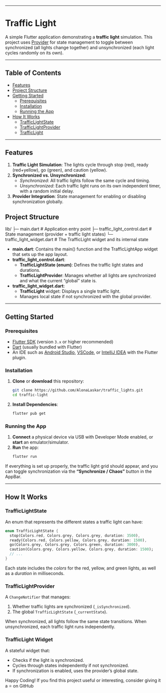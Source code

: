 
---

# Traffic Light 

A simple Flutter application demonstrating a **traffic light** simulation. This project uses [Provider](https://pub.dev/packages/provider) for state management to toggle between synchronized (all lights change together) and unsynchronized (each light cycles randomly on its own).

---

## Table of Contents

- [Features](#features)
- [Project Structure](#project-structure)
- [Getting Started](#getting-started)
  - [Prerequisites](#prerequisites)
  - [Installation](#installation)
  - [Running the App](#running-the-app)
- [How It Works](#how-it-works)
  - [TrafficLightState](#trafficlightstate)
  - [TrafficLightProvider](#trafficlightprovider)
  - [TrafficLight](#trafficlight-widget)


---

## Features

1. **Traffic Light Simulation**: The lights cycle through stop (red), ready (red+yellow), go (green), and caution (yellow).
2. **Synchronized vs. Unsynchronized**:
   - *Synchronized*: All traffic lights follow the same cycle and timing.
   - *Unsynchronized*: Each traffic light runs on its own independent timer, with a random initial delay.
3. **Provider Integration**: State management for enabling or disabling synchronization globally.


## Project Structure

lib/
├─ main.dart                 # Application entry point
├─ traffic_light_control.dart  # State management (provider + traffic light states)
└─ traffic_light_widget.dart   # The TrafficLight widget and its internal state


- **main.dart**: Contains the main() function and the TrafficLightApp widget that sets up the app layout.
- **traffic_light_control.dart**:  
  - **TrafficLightState (enum)**: Defines the traffic light states and durations.  
  - **TrafficLightProvider**: Manages whether all lights are synchronized and what the current “global” state is.
- **traffic_light_widget.dart**:  
  - **TrafficLight** widget: Displays a single traffic light.  
  - Manages local state if not synchronized with the global provider.

---

## Getting Started

### Prerequisites

- [Flutter SDK](https://docs.flutter.dev/get-started/install) (version `3.x` or higher recommended)
- [Dart](https://dart.dev/get-dart) (usually bundled with Flutter)
- An IDE such as [Android Studio](https://developer.android.com/studio), [VSCode](https://code.visualstudio.com/), or [IntelliJ IDEA](https://www.jetbrains.com/idea/) with the Flutter plugin.

### Installation

1. **Clone** or **download** this repository:
   ```bash
   git clone https://github.com/AlonaLaskar/traffic_lights.git 
   cd traffic-light
   ```

2. **Install Dependencies**:
   ```bash
   flutter pub get
   ```

### Running the App

1. **Connect** a physical device via USB with Developer Mode enabled, or **start** an emulator/simulator.
2. **Run** the app:
   ```bash
   flutter run
   ```

If everything is set up properly, the traffic light grid should appear, and you can toggle synchronization via the **“Synchronize / Chaos”** button in the AppBar.

---

## How It Works

### TrafficLightState

An enum that represents the different states a traffic light can have:
```dart
enum TrafficLightState {
  stop(Colors.red, Colors.grey, Colors.grey, duration: 3500),
  ready(Colors.red, Colors.yellow, Colors.grey, duration: 1500),
  go(Colors.grey, Colors.grey, Colors.green, duration: 3000),
  caution(Colors.grey, Colors.yellow, Colors.grey, duration: 1500);
  // ...
}
```
Each state includes the *colors* for the red, yellow, and green lights, as well as a *duration* in milliseconds.

### TrafficLightProvider

A `ChangeNotifier` that manages:
1. Whether traffic lights are synchronized (`_isSynchronized`).
2. The global `TrafficLightState` (`_currentState`).

When synchronized, all lights follow the same state transitions. When unsynchronized, each traffic light runs independently.

### TrafficLight Widget

A stateful widget that:
- Checks if the light is synchronized.
- Cycles through states independently if not synchronized.
- If synchronization is enabled, uses the provider’s global state.



Happy Coding! If you find this project useful or interesting, consider giving it a ⭐ on GitHub